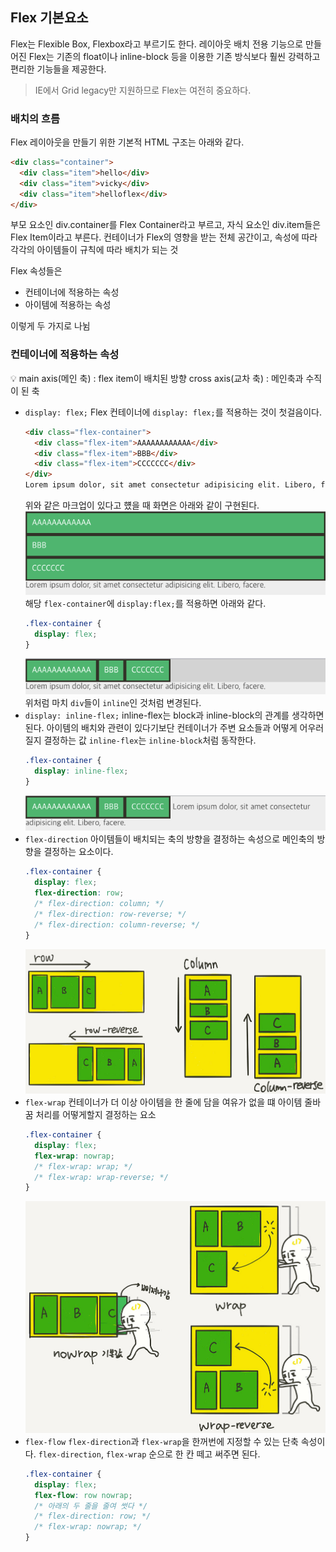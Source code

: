 ﻿## Flex 기본요소

Flex는 Flexible Box, Flexbox라고 부르기도 한다. 레이아웃 배치 전용 기능으로 만들어진 Flex는 기존의 float이나 inline-block 등을 이용한 기존 방식보다 훨씬 강력하고 편리한 기능들을 제공한다.

> IE에서 Grid legacy만 지원하므로 Flex는 여전히 중요하다.

### 배치의 흐름

Flex 레이아웃을 만들기 위한 기본적 HTML 구조는 아래와 같다.

```html
<div class="container">
  <div class="item">hello</div>
  <div class="item">vicky</div>
  <div class="item">helloflex</div>
</div>
```

부모 요소인 div.container를 Flex Container라고 부르고, 자식 요소인 div.item들은 Flex Item이라고 부른다.
컨테이너가 Flex의 영향을 받는 전체 공간이고, 속성에 따라 각각의 아이템들이 규칙에 따라 배치가 되는 것

Flex 속성들은

- 컨테이너에 적용하는 속성
- 아이템에 적용하는 속성

이렇게 두 가지로 나뉨

### 컨테이너에 적용하는 속성

<aside>
💡 main axis(메인 축) : flex item이 배치된 방향
cross axis(교차 축) : 메인축과 수직이 된 축

</aside>

- `display: flex;`
  Flex 컨테이너에 `display: flex;`를 적용하는 것이 첫걸음이다.
  ```html
  <div class="flex-container">
    <div class="flex-item">AAAAAAAAAAAA</div>
    <div class="flex-item">BBB</div>
    <div class="flex-item">CCCCCCC</div>
  </div>
  Lorem ipsum dolor, sit amet consectetur adipisicing elit. Libero, facere.
  ```
  위와 같은 마크업이 있다고 헀을 때 화면은 아래와 같이 구현된다.
  ![](../../img/220301-1.png)
  해당 `flex-container`에 `display:flex;`를 적용하면 아래와 같다.
  ```css
  .flex-container {
    display: flex;
  }
  ```
  ![](../../img/220301-2.png)
  위처럼 마치 `div`들이 `inline`인 것처럼 변경된다.
- `display: inline-flex;`
  inline-flex는 block과 inline-block의 관계를 생각하면 된다.
  아이템의 배치와 관련이 있다기보단 컨테이너가 주변 요소들과 어떻게 어우러질지 결정하는 값
  `inline-flex`는 `inline-block`처럼 동작한다.
  ```css
  .flex-container {
    display: inline-flex;
  }
  ```
  ![](../../img/220301-3.png)
- `flex-direction`
  아이템들이 배치되는 축의 방향을 결정하는 속성으로 메인축의 방향을 결정하는 요소이다.
  ```css
  .flex-container {
    display: flex;
    flex-direction: row;
    /* flex-direction: column; */
    /* flex-direction: row-reverse; */
    /* flex-direction: column-reverse; */
  }
  ```
  ![](../../img/220301-4.png)
- `flex-wrap`
  컨테이너가 더 이상 아이템을 한 줄에 담을 여유가 없을 떄 아이템 줄바꿈 처리를 어떻게할지 결정하는 요소
  ```css
  .flex-container {
    display: flex;
    flex-wrap: nowrap;
    /* flex-wrap: wrap; */
    /* flex-wrap: wrap-reverse; */
  }
  ```
  ![](../../img/220301-5.png)
- `flex-flow`
  `flex-direction`과 `flex-wrap`을 한꺼번에 지정할 수 있는 단축 속성이다.
  `flex-direction`, `flex-wrap` 순으로 한 칸 떼고 써주면 된다.
  ```css
  .flex-container {
    display: flex;
    flex-flow: row nowrap;
    /* 아래의 두 줄을 줄여 썻다 */
    /* flex-direction: row; */
    /* flex-wrap: nowrap; */
  }
  ```
